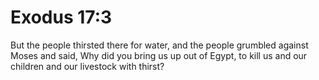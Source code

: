 # Exodus 17:3

But the people thirsted there for water, and the people grumbled against Moses and said, Why did you bring us up out of Egypt, to kill us and our children and our livestock with thirst?
